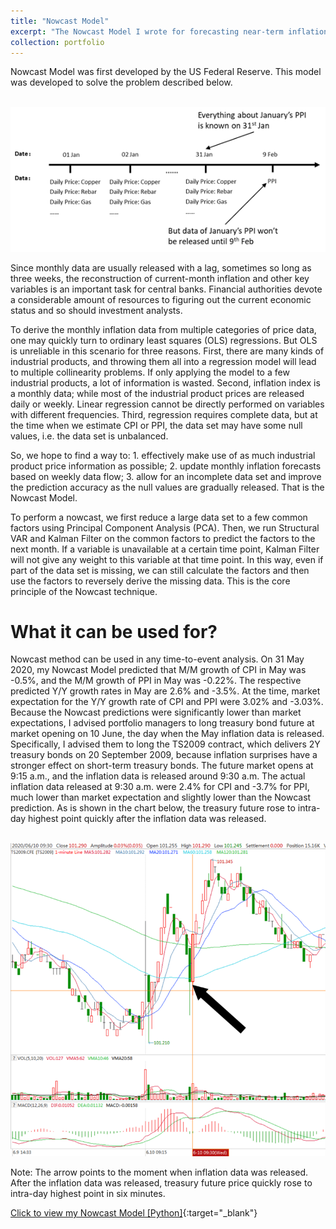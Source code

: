 ```yaml
---
title: "Nowcast Model"
excerpt: "The Nowcast Model I wrote for forecasting near-term inflation data. <br/><img src='/images/Nowcast image.png' style='zoom:50%'>"
collection: portfolio
---
```


Nowcast Model was first developed by the US Federal Reserve. This model was developed to solve the problem described below. 

<br/><img src='/images/Nowcast image-2.png' style='zoom:100%'>

Since monthly data are usually released with a lag, sometimes so long as three weeks, the reconstruction of current-month inflation and other key variables is an important task for central banks. Financial authorities devote a considerable amount of resources to figuring out the current economic status and so should investment analysts.

To derive the monthly inflation data from multiple categories of price data, one may quickly turn to ordinary least squares (OLS) regressions. But OLS is unreliable in this scenario for three reasons. First, there are many kinds of industrial products, and throwing them all into a regression model will lead to multiple collinearity problems. If only applying the model to a few industrial products, a lot of information is wasted. Second, inflation index is a monthly data; while most of the industrial product prices are released daily or weekly. Linear regression cannot be directly performed on variables with different frequencies. Third, regression requires complete data, but at the time when we estimate CPI or PPI, the data set may have some null values, i.e. the data set is unbalanced.

So, we hope to find a way to: 1. effectively make use of as much industrial product price information as possible; 2. update monthly inflation forecasts based on weekly data flow; 3. allow for an incomplete data set and improve the prediction accuracy as the null values are gradually released. That is the Nowcast Model.

To perform a nowcast, we first reduce a large data set to a few common factors using Principal Component Analysis (PCA). Then, we run Structural VAR and Kalman Filter on the common factors to predict the factors to the next month. If a variable is unavailable at a certain time point, Kalman Filter will not give any weight to this variable at that time point. In this way, even if part of the data set is missing, we can still calculate the factors and then use the factors to reversely derive the missing data. This is the core principle of the Nowcast technique.

# What it can be used for?

Nowcast method can be used in any time-to-event analysis. On 31 May 2020, my Nowcast Model predicted that M/M growth of CPI in May was -0.5%, and the M/M growth of PPI in May was -0.22%. The respective predicted Y/Y growth rates in May are 2.6% and -3.5%. At the time, market expectation for the Y/Y growth rate of CPI and PPI were 3.02% and -3.03%. Because the Nowcast predictions were significantly lower than market expectations, I advised portfolio managers to long treasury bond future at market opening on 10 June, the day when the May inflation data is released. Specifically, I advised them to long the TS2009 contract, which delivers 2Y treasury bonds on 20 September 2009, because inflation surprises have a stronger effect on short-term treasury bonds. The future market opens at 9:15 a.m., and the inflation data is released around 9:30 a.m. The actual inflation data released at 9:30 a.m. were 2.4% for CPI and -3.7% for PPI, much lower than market expectation and slightly lower than the Nowcast prediction. As is shown in the chart below, the treasury future rose to intra-day highest point quickly after the inflation data was released.

<br/><img src='/images/Inflation Arbitrage.png' style='zoom:80%'>

Note: The arrow points to the moment when inflation data was released. After the inflation data was released, treasury future price quickly rose to intra-day highest point in six minutes.

[Click to view my Nowcast Model [Python]](https://github.com/HoagieT/Inflation-Nowcast-Model){:target="_blank"}
